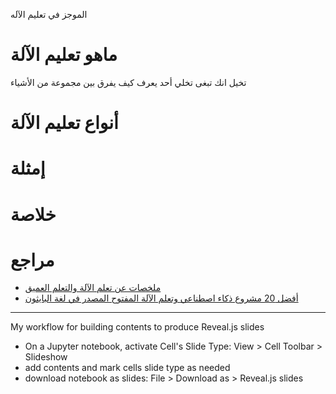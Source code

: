 الموجز في تعليم الآله


# ماهو تعليم الآلة

تخيل انك تبغى تخلي أحد يعرف كيف يفرق بين مجموعة من الأشياء

# أنواع تعليم الآلة

# إمثلة 


# خلاصة



# مراجع

- [ملخصات عن تعلم الآلة والتعلم العميق](https://github.com/shervinea/cheatsheet-translation/tree/master/ar)
- [أفضل 20 مشروع ذكاء اصطناعي وتعلم الآلة المفتوح المصدر في لغة البايثون
](https://www.threadsnj.com/single-post/top-20-python-ai-and-machine-learning-open-source-projects)



<hr>

My workflow for building contents to produce Reveal.js slides

- On a Jupyter notebook, activate Cell's Slide Type: View > Cell Toolbar > Slideshow
- add contents and mark cells slide type as needed
- download notebook as slides: File > Download as > Reveal.js slides